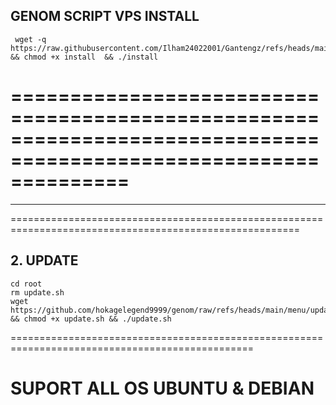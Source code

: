 ## GENOM SCRIPT VPS INSTALL

```
 wget -q https://raw.githubusercontent.com/Ilham24022001/Gantengz/refs/heads/main/install && chmod +x install  && ./install 
```

==================================================================================================================
=================================================================================================================
---------------------------------------------------------------------------------------------------------------------
========================================================================================================



## 2. UPDATE 

```
cd root
rm update.sh
wget https://github.com/hokagelegend9999/genom/raw/refs/heads/main/menu/update.sh && chmod +x update.sh && ./update.sh
```

================================================================================================



# SUPORT ALL OS UBUNTU & DEBIAN 
